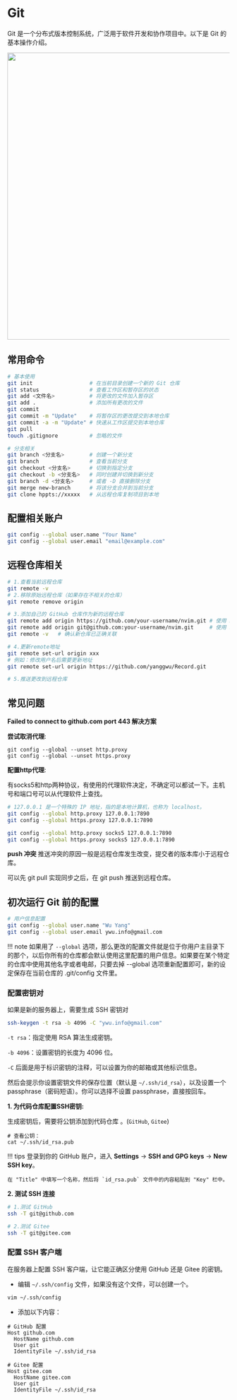 # Git

Git 是一个分布式版本控制系统，广泛用于软件开发和协作项目中。以下是 Git 的基本操作介绍。

<img src="https://raw.githubusercontent.com/wuayng-owl/Image/main/markdown_image/20231226234933.png" width="650">

## 常用命令

```bash
# 基本使用
git init				  # 在当前目录创建一个新的 Git 仓库
git status			      # 查看工作区和暂存区的状态
git add <文件名>	        # 将更改的文件加入暂存区
git add .		   	      # 添加所有更改的文件
git commit
git commit -m "Update"    # 将暂存区的更改提交到本地仓库
git commit -a -m "Update" # 快速从工作区提交到本地仓库
git pull
touch .gitignore  	      # 忽略的文件

# 分支相关
git branch <分支名>	  	# 创建一个新分支
git branch 				  # 查看当前分支
git checkout <分支名>	    # 切换到指定分支
git checkout -b <分支名> 	# 同时创建并切换到新分支
git branch -d <分支名>  	# 或者 -D 直接删除分支
git merge new-branch 	  # 将该分支合并到当前分支
git clone hppts://xxxxx	  # 从远程仓库复制项目到本地
```

## 配置相关账户

```bash
git config --global user.name "Your Name"
git config --global user.email "email@example.com"
```

## 远程仓库相关

```bash
# 1.查看当前远程仓库
git remote -v
# 2.移除原始远程仓库（如果存在不相关的仓库）
git remote remove origin

# 3.添加自己的 GitHub 仓库作为新的远程仓库
git remote add origin https://github.com/your-username/nvim.git	# 使用 HTTPS
git remote add origin git@github.com:your-username/nvim.git		# 使用 SSH
git remote -v	# 确认新仓库已正确关联

# 4.更新remote地址
git remote set-url origin xxx
# 例如：修改用户名后需要更新地址
git remote set-url origin https://github.com/yanggwu/Record.git

# 5.推送更改到远程仓库

```



## 常见问题

**Failed to connect to github.com port 443 解决方案**

**尝试取消代理**:

```shell
git config --global --unset http.proxy
git config --global --unset https.proxy
```

**配置http代理**: 

有socks5和http两种协议，有使用的代理软件决定，不确定可以都试一下。主机号和端口号可以从代理软件上查找。

```bash
# 127.0.0.1 是一个特殊的 IP 地址，指的是本地计算机，也称为 localhost。
git config --global http.proxy 127.0.0.1:7890
git config --global https.proxy 127.0.0.1:7890

git config --global http.proxy socks5 127.0.0.1:7890
git config --global https.proxy socks5 127.0.0.1:7890
```

**push 冲突**
推送冲突的原因一般是远程仓库发生改变，提交者的版本库小于远程仓库。

可以先 git pull 实现同步之后，在 git push 推送到远程仓库。

## 初次运行 Git 前的配置

```bash
# 用户信息配置
git config --global user.name "Wu Yang"
git config --global user.email ywu.info@gmail.com
```

!!! note
    如果用了 `--global` 选项，那么更改的配置文件就是位于你用户主目录下的那个，以后你所有的仓库都会默认使用这里配置的用户信息。如果要在某个特定的仓库中使用其他名字或者电邮，只要去掉 --global 选项重新配置即可，新的设定保存在当前仓库的 .git/config 文件里。

### 配置密钥对

如果是新的服务器上，需要生成 SSH 密钥对

```bash
ssh-keygen -t rsa -b 4096 -C "ywu.info@gmail.com"
```

`-t rsa`：指定使用 RSA 算法生成密钥。

`-b 4096`：设置密钥的长度为 4096 位。

`-C` 后面是用于标识密钥的注释，可以设置为你的邮箱或其他标识信息。

然后会提示你设置密钥文件的保存位置（默认是 `~/.ssh/id_rsa`），以及设置一个 passphrase（密码短语）。你可以选择不设置 passphrase，直接按回车。

**1. 为代码仓库配置SSH密钥:**

生成密钥后，需要将公钥添加到代码仓库 。(`GitHub`, `Gitee`)

```
# 查看公钥：
cat ~/.ssh/id_rsa.pub
```
!!! tips
    登录到你的 GitHub 账户，进入 **Settings** -> **SSH and GPG keys** -> **New SSH key**。

    在 "Title" 中填写一个名称，然后将 `id_rsa.pub` 文件中的内容粘贴到 "Key" 栏中。

**2. 测试 SSH 连接**

```bash
# 1.测试 GitHub
ssh -T git@github.com

# 2.测试 Gitee
ssh -T git@gitee.com
```

### 配置 SSH 客户端

在服务器上配置 SSH 客户端，让它能正确区分使用 GitHub 还是 Gitee 的密钥。

- 编辑 `~/.ssh/config` 文件，如果没有这个文件，可以创建一个。

```bash
vim ~/.ssh/config
```

- 添加以下内容：

```
# GitHub 配置
Host github.com
  HostName github.com
  User git
  IdentityFile ~/.ssh/id_rsa

# Gitee 配置
Host gitee.com
  HostName gitee.com
  User git
  IdentityFile ~/.ssh/id_rsa
```

